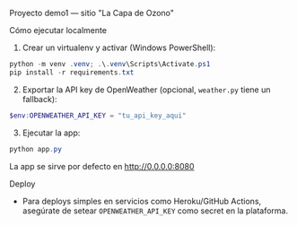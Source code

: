 Proyecto demo1 — sitio "La Capa de Ozono"

Cómo ejecutar localmente

1) Crear un virtualenv y activar (Windows PowerShell):

```powershell
python -m venv .venv; .\.venv\Scripts\Activate.ps1
pip install -r requirements.txt
```

2) Exportar la API key de OpenWeather (opcional, `weather.py` tiene un fallback):

```powershell
$env:OPENWEATHER_API_KEY = "tu_api_key_aqui"
```

3) Ejecutar la app:

```powershell
python app.py
```

La app se sirve por defecto en http://0.0.0.0:8080

Deploy

- Para deploys simples en servicios como Heroku/GitHub Actions, asegúrate de setear `OPENWEATHER_API_KEY` como secret en la plataforma.
